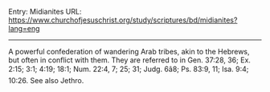Entry: Midianites
URL: https://www.churchofjesuschrist.org/study/scriptures/bd/midianites?lang=eng

---

A powerful confederation of wandering Arab tribes, akin to the Hebrews, but often in conflict with them. They are referred to in Gen. 37:28, 36; Ex. 2:15; 3:1; 4:19; 18:1; Num. 22:4, 7; 25; 31; Judg. 6â8; Ps. 83:9, 11; Isa. 9:4; 10:26. See also Jethro.
